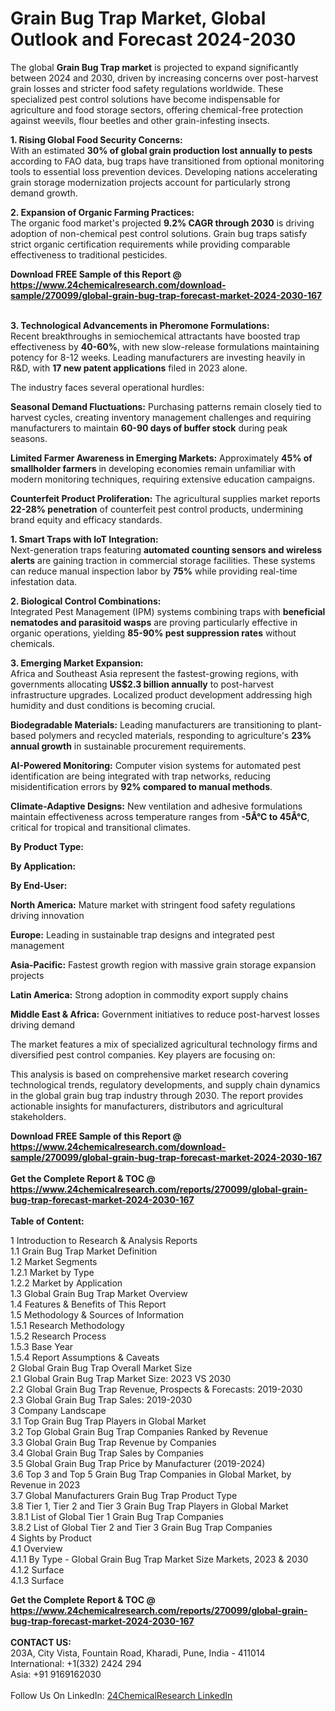<h1>Grain Bug Trap Market, Global Outlook and Forecast 2024-2030</h1><p>The global <strong>Grain Bug Trap market</strong> is projected to expand significantly between 2024 and 2030, driven by increasing concerns over post-harvest grain losses and stricter food safety regulations worldwide. These specialized pest control solutions have become indispensable for agriculture and food storage sectors, offering chemical-free protection against weevils, flour beetles and other grain-infesting insects.</p><p><strong>1. Rising Global Food Security Concerns:</strong><br>
With an estimated <strong>30% of global grain production lost annually to pests</strong> according to FAO data, bug traps have transitioned from optional monitoring tools to essential loss prevention devices. Developing nations accelerating grain storage modernization projects account for particularly strong demand growth.</p><p><strong>2. Expansion of Organic Farming Practices:</strong><br>
The organic food market's projected <strong>9.2% CAGR through 2030</strong> is driving adoption of non-chemical pest control solutions. Grain bug traps satisfy strict organic certification requirements while providing comparable effectiveness to traditional pesticides.</p><div><b>Download FREE Sample of this Report @ 
            <a href="https://www.24chemicalresearch.com/download-sample/270099/global-grain-bug-trap-forecast-market-2024-2030-167">
            https://www.24chemicalresearch.com/download-sample/270099/global-grain-bug-trap-forecast-market-2024-2030-167</a></b></div><br><p><strong>3. Technological Advancements in Pheromone Formulations:</strong><br>
Recent breakthroughs in semiochemical attractants have boosted trap effectiveness by <strong>40-60%</strong>, with new slow-release formulations maintaining potency for 8-12 weeks. Leading manufacturers are investing heavily in R&amp;D, with <strong>17 new patent applications</strong> filed in 2023 alone.</p><p>The industry faces several operational hurdles:</p><p><strong>Seasonal Demand Fluctuations:</strong> Purchasing patterns remain closely tied to harvest cycles, creating inventory management challenges and requiring manufacturers to maintain <strong>60-90 days of buffer stock</strong> during peak seasons.</p><p><strong>Limited Farmer Awareness in Emerging Markets:</strong> Approximately <strong>45% of smallholder farmers</strong> in developing economies remain unfamiliar with modern monitoring techniques, requiring extensive education campaigns.</p><p><strong>Counterfeit Product Proliferation:</strong> The agricultural supplies market reports <strong>22-28% penetration</strong> of counterfeit pest control products, undermining brand equity and efficacy standards.</p><p><strong>1. Smart Traps with IoT Integration:</strong><br>
Next-generation traps featuring <strong>automated counting sensors and wireless alerts</strong> are gaining traction in commercial storage facilities. These systems can reduce manual inspection labor by <strong>75%</strong> while providing real-time infestation data.</p><p><strong>2. Biological Control Combinations:</strong><br>
Integrated Pest Management (IPM) systems combining traps with <strong>beneficial nematodes and parasitoid wasps</strong> are proving particularly effective in organic operations, yielding <strong>85-90% pest suppression rates</strong> without chemicals.</p><p><strong>3. Emerging Market Expansion:</strong><br>
Africa and Southeast Asia represent the fastest-growing regions, with governments allocating <strong>US$2.3 billion annually</strong> to post-harvest infrastructure upgrades. Localized product development addressing high humidity and dust conditions is becoming crucial.</p><p><strong>Biodegradable Materials:</strong> Leading manufacturers are transitioning to plant-based polymers and recycled materials, responding to agriculture's <strong>23% annual growth</strong> in sustainable procurement requirements.</p><p><strong>AI-Powered Monitoring:</strong> Computer vision systems for automated pest identification are being integrated with trap networks, reducing misidentification errors by <strong>92% compared to manual methods</strong>.</p><p><strong>Climate-Adaptive Designs:</strong> New ventilation and adhesive formulations maintain effectiveness across temperature ranges from <strong>-5Â°C to 45Â°C</strong>, critical for tropical and transitional climates.</p><p><strong>By Product Type:</strong></p><p><strong>By Application:</strong></p><p><strong>By End-User:</strong></p><p><strong>North America:</strong> Mature market with stringent food safety regulations driving innovation</p><p><strong>Europe:</strong> Leading in sustainable trap designs and integrated pest management</p><p><strong>Asia-Pacific:</strong> Fastest growth region with massive grain storage expansion projects</p><p><strong>Latin America:</strong> Strong adoption in commodity export supply chains</p><p><strong>Middle East &amp; Africa:</strong> Government initiatives to reduce post-harvest losses driving demand</p><p>The market features a mix of specialized agricultural technology firms and diversified pest control companies. Key players are focusing on:</p><p>This analysis is based on comprehensive market research covering technological trends, regulatory developments, and supply chain dynamics in the global grain bug trap industry through 2030. The report provides actionable insights for manufacturers, distributors and agricultural stakeholders.</p><div><b>Download FREE Sample of this Report @ 
            <a href="https://www.24chemicalresearch.com/download-sample/270099/global-grain-bug-trap-forecast-market-2024-2030-167">
            https://www.24chemicalresearch.com/download-sample/270099/global-grain-bug-trap-forecast-market-2024-2030-167</a></b></div><br><div><b>Get the Complete Report & TOC @ 
            <a href="https://www.24chemicalresearch.com/reports/270099/global-grain-bug-trap-forecast-market-2024-2030-167">
            https://www.24chemicalresearch.com/reports/270099/global-grain-bug-trap-forecast-market-2024-2030-167</a></b></div><br>
            <b>Table of Content:</b><p>1 Introduction to Research & Analysis Reports<br />
    1.1 Grain Bug Trap Market Definition<br />
    1.2 Market Segments<br />
        1.2.1 Market by Type<br />
        1.2.2 Market by Application<br />
    1.3 Global Grain Bug Trap Market Overview<br />
    1.4 Features & Benefits of This Report<br />
    1.5 Methodology & Sources of Information<br />
        1.5.1 Research Methodology<br />
        1.5.2 Research Process<br />
        1.5.3 Base Year<br />
        1.5.4 Report Assumptions & Caveats<br />
2 Global Grain Bug Trap Overall Market Size<br />
    2.1 Global Grain Bug Trap Market Size: 2023 VS 2030<br />
    2.2 Global Grain Bug Trap Revenue, Prospects & Forecasts: 2019-2030<br />
    2.3 Global Grain Bug Trap Sales: 2019-2030<br />
3 Company Landscape<br />
    3.1 Top Grain Bug Trap Players in Global Market<br />
    3.2 Top Global Grain Bug Trap Companies Ranked by Revenue<br />
    3.3 Global Grain Bug Trap Revenue by Companies<br />
    3.4 Global Grain Bug Trap Sales by Companies<br />
    3.5 Global Grain Bug Trap Price by Manufacturer (2019-2024)<br />
    3.6 Top 3 and Top 5 Grain Bug Trap Companies in Global Market, by Revenue in 2023<br />
    3.7 Global Manufacturers Grain Bug Trap Product Type<br />
    3.8 Tier 1, Tier 2 and Tier 3 Grain Bug Trap Players in Global Market<br />
        3.8.1 List of Global Tier 1 Grain Bug Trap Companies<br />
        3.8.2 List of Global Tier 2 and Tier 3 Grain Bug Trap Companies<br />
4 Sights by Product<br />
    4.1 Overview<br />
        4.1.1 By Type - Global Grain Bug Trap Market Size Markets, 2023 & 2030<br />
        4.1.2 Surface<br />
        4.1.3 Surface</p><div><b>Get the Complete Report & TOC @ 
            <a href="https://www.24chemicalresearch.com/reports/270099/global-grain-bug-trap-forecast-market-2024-2030-167">
            https://www.24chemicalresearch.com/reports/270099/global-grain-bug-trap-forecast-market-2024-2030-167</a></b></div><br><b>CONTACT US:</b><br>
            203A, City Vista, Fountain Road, Kharadi, Pune, India - 411014<br>
            International: +1(332) 2424 294<br>
            Asia: +91 9169162030 <br><br>
            Follow Us On LinkedIn: <a href="https://www.linkedin.com/company/24chemicalresearch/">24ChemicalResearch LinkedIn</a>